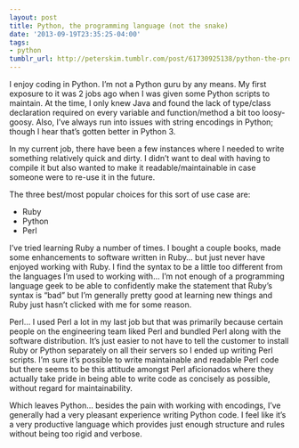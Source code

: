```yaml
---
layout: post
title: Python, the programming language (not the snake)
date: '2013-09-19T23:35:25-04:00'
tags:
- python
tumblr_url: http://peterskim.tumblr.com/post/61730925138/python-the-programming-language-not-the-snake
---
```

I enjoy coding in Python. I’m not a Python guru by any means. My first exposure to it was 2 jobs ago when I was given some Python scripts to maintain. At the time, I only knew Java and found the lack of type/class declaration required on every variable and function/method a bit too loosy-goosy. Also, I’ve always run into issues with string encodings in Python; though I hear that’s gotten better in Python 3.

In my current job, there have been a few instances where I needed to write something relatively quick and dirty. I didn’t want to deal with having to compile it but also wanted to make it readable/maintainable in case someone were to re-use it in the future.

The three best/most popular choices for this sort of use case are:

* Ruby
* Python
* Perl

I’ve tried learning Ruby a number of times. I bought a couple books, made some enhancements to software written in Ruby… but just never have enjoyed working with Ruby. I find the syntax to be a little too different from the languages I’m used to working with… I’m not enough of a programming language geek to be able to confidently make the statement that Ruby’s syntax is “bad” but I’m generally pretty good at learning new things and Ruby just hasn’t clicked with me for some reason.

Perl… I used Perl a lot in my last job but that was primarily because certain people on the engineering team liked Perl and bundled Perl along with the software distribution. It’s just easier to not have to tell the customer to install Ruby or Python separately on all their servers so I ended up writing Perl scripts. I’m sure it’s possible to write maintainable and readable Perl code but there seems to be this attitude amongst Perl aficionados where they actually take pride in being able to write code as concisely as possible, without regard for maintainability.

Which leaves Python… besides the pain with working with encodings, I’ve generally had a very pleasant experience writing Python code. I feel like it’s a very productive language which provides just enough structure and rules without being too rigid and verbose. 
